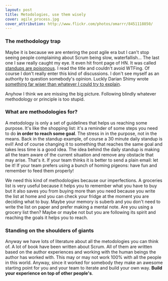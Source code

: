 ```yaml
---
layout: post
title: Metodologies, use them wisely
cover: agile_process.jpg
cover_attribution: http://www.flickr.com/photos/omarrr/8451118850/
---
```


### The methodology trap

Maybe it is because we are entering the post agile era but I can't stop seeing people complaining about Scrum being slow, waterfallish... The last one I saw really caught my eye. It even hit front page of HN. It was called [standups are poisonous](http://garethrees.co.uk/2013/03/28/standups-are-poisonous/). I read the title and couldn't avoid WTFing. Of course I don't really enter this kind of discussions. I don't see myself as an authority to question somebody's opinion. Luckly Darian Shimy wrote [something far wiser than whatever I could try to explain](http://www.darianshimy.com/blog/2013/03/30/standups-are-not-poisonous/). 

Anyhow I think we are missing the big picture. Following blindly whatever methodology or principle is too stupid.

### What are methodologies for?

A metodology is only a set of guidelines that helps us reaching some purpose. It's like the shopping list: it's a reminder of some steps you need to do __in order to reach some goal__. The stress in in the purpose, not in the means. Back in the standup example, of course a 30 minute daily standup is evil! And of course changing it to something that reaches the same goal and takes less time is a good idea. The idea behind the daily standup is making all the team aware of the current situation and remove any obstacle that may arise. That's it. If your team thinks it is better to send a plain email: let be it! If your team prefers using a bunch of homing pigeons: have fun and remember to feed them properly!

We need this kind of methodologies because our imperfections. A groceries list is very useful because it helps you to remember what you have to buy but it also saves you from buying more than you need because you write the list at home and you can check your fridge at the moment you are deciding what to buy. Maybe your memory is suberb and you don't need to write the list on paper and prefer making a mental note. Are you using a grocery list then? Maybe or maybe not but you are following its spirit and reaching the goals it helps you to reach. 

### Standing on the shoulders of giants

Anyway we have lots of literature about all the metodologies you can think of. A lot of book have been written about Scrum. All of them are written based on the author experiences and working with the human beings the author has worked with. This may or may not work 100% with all the people in this world. Anyway, since it worked for somebody they make an awesome starting point for you and your team to iterate and build your own way. __Build your experience on top of other people's__.


